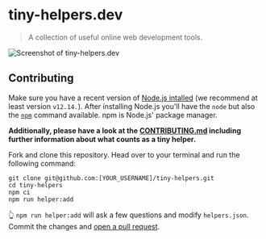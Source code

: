 # tiny-helpers.dev

> A collection of useful online web development tools.

![Screenshot of tiny-helpers.dev](./screenshot.jpg)

## Contributing

Make sure you have a recent version of [Node.js intalled](https://nodejs.org/en/) (we recommend at least version `v12.14.`). After installing Node.js you'll have the `node` but also the [`npm`](https://www.npmjs.com/) command available. npm is Node.js' package manager.

**Additionally, please have a look at the [CONTRIBUTING.md](./CONTRIBUTING.md) including further information about what counts as a tiny helper.**

Fork and clone this repository. Head over to your terminal and run the following command:

```
git clone git@github.com:[YOUR_USERNAME]/tiny-helpers.git
cd tiny-helpers
npm ci
npm run helper:add
```

👆 `npm run helper:add` will ask a few questions and modify `helpers.json`. Commit the changes and [open a pull request](https://help.github.com/en/github/collaborating-with-issues-and-pull-requests/creating-a-pull-request).
